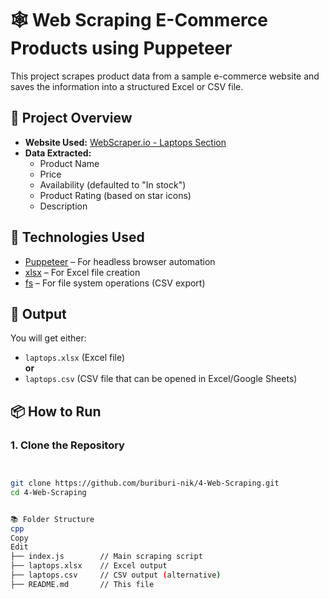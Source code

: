 # 🕸️ Web Scraping E-Commerce Products using Puppeteer

This project scrapes product data from a sample e-commerce website and saves the information into a structured Excel or CSV file.

## 📌 Project Overview

- **Website Used:** [WebScraper.io - Laptops Section](https://webscraper.io/test-sites/e-commerce/static/computers/laptops)
- **Data Extracted:**
  - Product Name
  - Price
  - Availability (defaulted to "In stock")
  - Product Rating (based on star icons)
  - Description

## 🚀 Technologies Used

- [Puppeteer](https://pptr.dev/) – For headless browser automation
- [xlsx](https://www.npmjs.com/package/xlsx) – For Excel file creation
- [fs](https://nodejs.org/api/fs.html) – For file system operations (CSV export)

## 📁 Output

You will get either:
- `laptops.xlsx` (Excel file)  
**or**
- `laptops.csv` (CSV file that can be opened in Excel/Google Sheets)

## 📦 How to Run

### 1. Clone the Repository

```bash


git clone https://github.com/buriburi-nik/4-Web-Scraping.git
cd 4-Web-Scraping


📚 Folder Structure
cpp
Copy
Edit
├── index.js        // Main scraping script
├── laptops.xlsx    // Excel output
├── laptops.csv     // CSV output (alternative)
├── README.md       // This file
